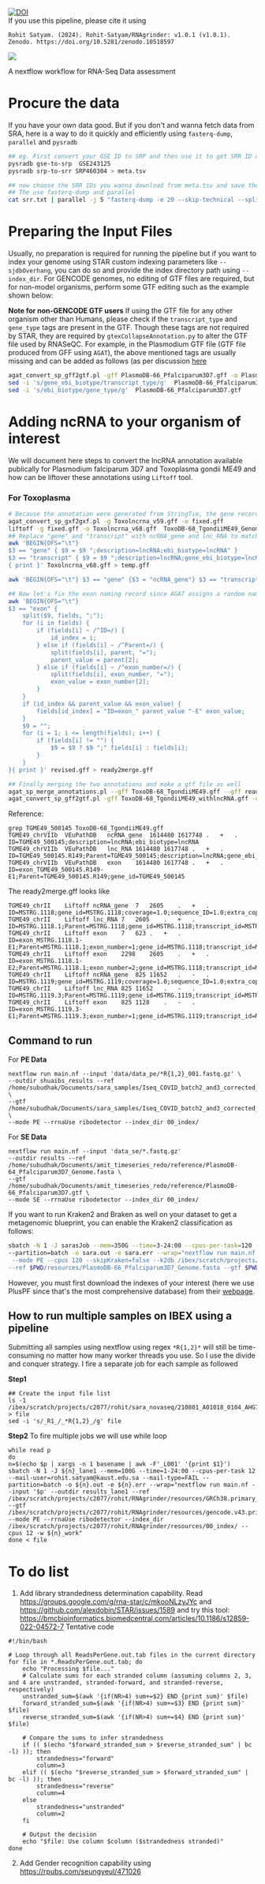 [![DOI](https://zenodo.org/badge/DOI/10.5281/zenodo.10518597.svg)](https://doi.org/10.5281/zenodo.10518597) <br>
If you use this pipeline, please cite it using

```
Rohit Satyam. (2024). Rohit-Satyam/RNAgrinder: v1.0.1 (v1.0.1). Zenodo. https://doi.org/10.5281/zenodo.10518597
```

![](pipeline.png)

A nextflow workflow for RNA-Seq Data assessment

# Procure the data
If you have your own data good. But if you don't and wanna fetch data from SRA, here is a way to do it quickly and efficiently using `fasterq-dump`, `parallel` and `pysradb`

```bash
## eg. First convert your GSE ID to SRP and then use it to get SRR ID of the entire project
pysradb gse-to-srp  GSE243125
pysradb srp-to-srr SRP460304 > meta.tsv

## now choose the SRR IDs you wanna download from meta.tsv and save them as srr.txt
## The use fasterq-dump and parallel
cat srr.txt | parallel -j 5 "fasterq-dump -e 20 --skip-technical --split-3 -p {}"
```

# Preparing the Input Files 
Usually, no preparation is required for running the pipeline but if you want to index your genome using STAR custom indexing parameters like `--sjdbOverhang`, you 
can do so and provide the index directory path using `--index_dir`. For GENCODE genomes, no editing of GTF files are required, but for non-model organisms, perform 
some GTF editing such as the example shown below:

**Note for non-GENCODE GTF users** 
If using the GTF file for any other organism other than Humans, please check if the `transcript_type` and `gene_type` tags are present in the GTF. Though these tags are not required by STAR,
they are required by `gtexCollapseAnnotation.py` to alter the GTF file used by RNASeQC. For example, in the Plasmodium GTF file (GTF file produced from GFF using `AGAT`), the above mentioned 
tags are usually missing and can be added as follows (as per discussion [here](https://github.com/NBISweden/AGAT/issues/398)

```bash
agat_convert_sp_gff2gtf.pl -gff PlasmoDB-66_Pfalciparum3D7.gff -o PlasmoDB-66_Pfalciparum3D7.gtf --gtf_version 3
sed -i 's/gene_ebi_biotype/transcript_type/g'  PlasmoDB-66_Pfalciparum3D7.gtf
sed -i 's/ebi_biotype/gene_type/g'  PlasmoDB-66_Pfalciparum3D7.gtf
```

# Adding ncRNA to your organism of interest

We will document here steps to convert the lncRNA annotation available publically for Plasmodium falciparum 3D7 and Toxoplasma gondii ME49 and how can be liftover these annotations using `Liftoff` tool.

### For Toxoplasma
```bash
# Because the annotation were generated from StringTie, the gene records were missing from GFF files. To add that, we will first use AGAT to fix this
agat_convert_sp_gxf2gxf.pl -g Toxolncrna_v59.gff -o fixed.gff
liftoff -g fixed.gff -o Toxolncrna_v68.gff  ToxoDB-68_TgondiiME49_Genome.fasta ToxoDB-59_TgondiiME49_Genome.fasta
## Replace "gene" and "transcript" with ncRNA_gene and lnc_RNA to match ToxoDB standards. Also, adding other descriptions
awk 'BEGIN{OFS="\t"}
$3 == "gene" { $9 = $9 ";description=lncRNA;ebi_biotype=lncRNA" } 
$3 == "transcript" { $9 = $9 ";description=lncRNA;gene_ebi_biotype=lncRNA" } 
{ print }' Toxolncrna_v68.gff > temp.gff

awk 'BEGIN{OFS="\t"} $3 == "gene" {$3 = "ncRNA_gene"} $3 == "transcript" {$3 = "lnc_RNA"} {print}' temp.gff

## Now let's fix the exon naming record since AGAT assigns a random name in the ID field if the exon name is missing, eg: agat-exon-1577. 
awk 'BEGIN{OFS="\t"} 
$3 == "exon" { 
    split($9, fields, ";"); 
    for (i in fields) {
        if (fields[i] ~ /^ID=/) {
            id_index = i;
        } else if (fields[i] ~ /^Parent=/) {
            split(fields[i], parent, "=");
            parent_value = parent[2];
        } else if (fields[i] ~ /^exon_number=/) {
            split(fields[i], exon_number, "=");
            exon_value = exon_number[2];
        }
    }
    if (id_index && parent_value && exon_value) {
        fields[id_index] = "ID=exon_" parent_value "-E" exon_value;
    }
    $9 = "";
    for (i = 1; i <= length(fields); i++) {
        if (fields[i] != "") {
            $9 = $9 ? $9 ";" fields[i] : fields[i];
        }
    }
}{ print }' revised.gff > ready2merge.gff

## Finally merging the two annotations and make a gtf file as well
agat_sp_merge_annotations.pl --gff ToxoDB-68_TgondiiME49.gff --gff ready2merge.gff --out ToxoDB-68_TgondiiME49_withlncRNA.gff
agat_convert_sp_gff2gtf.pl -gff ToxoDB-68_TgondiiME49_withlncRNA.gff -o ToxoDB-68_TgondiiME49_withlncRNA.gtf --gtf_version 3
```
Reference:
```
grep TGME49_500145 ToxoDB-68_TgondiiME49.gff
TGME49_chrVIIb	VEuPathDB	ncRNA_gene	1614480	1617748	.	+	.	ID=TGME49_500145;description=lncRNA;ebi_biotype=lncRNA
TGME49_chrVIIb	VEuPathDB	lnc_RNA	1614480	1617748	.	+	.	ID=TGME49_500145.R149;Parent=TGME49_500145;description=lncRNA;gene_ebi_biotype=lncRNA
TGME49_chrVIIb	VEuPathDB	exon	1614480	1617748	.	+	.	ID=exon_TGME49_500145.R149-E1;Parent=TGME49_500145.R149;gene_id=TGME49_500145
```
The ready2merge.gff looks like

```
TGME49_chrII	Liftoff	ncRNA_gene	7	2605	.	+	.	ID=MSTRG.1118;gene_id=MSTRG.1118;coverage=1.0;sequence_ID=1.0;extra_copy_number=0;copy_num_ID=MSTRG.1118_0;description=lncRNA;ebi_biotype=lncRNA
TGME49_chrII	Liftoff	lnc_RNA	7	2605	.	+	.	ID=MSTRG.1118.1;Parent=MSTRG.1118;gene_id=MSTRG.1118;transcript_id=MSTRG.1118.1;extra_copy_number=0;description=lncRNA;gene_ebi_biotype=lncRNA
TGME49_chrII	Liftoff	exon	7	623	.	+	.	ID=exon_MSTRG.1118.1-E1;Parent=MSTRG.1118.1;exon_number=1;gene_id=MSTRG.1118;transcript_id=MSTRG.1118.1;extra_copy_number=0
TGME49_chrII	Liftoff	exon	2298	2605	.	+	.	ID=exon_MSTRG.1118.1-E2;Parent=MSTRG.1118.1;exon_number=2;gene_id=MSTRG.1118;transcript_id=MSTRG.1118.1;extra_copy_number=0
TGME49_chrII	Liftoff	ncRNA_gene	825	11652	.	-	.	ID=MSTRG.1119;gene_id=MSTRG.1119;coverage=1.0;sequence_ID=1.0;extra_copy_number=0;copy_num_ID=MSTRG.1119_0;description=lncRNA;ebi_biotype=lncRNA
TGME49_chrII	Liftoff	lnc_RNA	825	11652	.	-	.	ID=MSTRG.1119.3;Parent=MSTRG.1119;gene_id=MSTRG.1119;transcript_id=MSTRG.1119.3;extra_copy_number=0;description=lncRNA;gene_ebi_biotype=lncRNA
TGME49_chrII	Liftoff	exon	825	1128	.	-	.	ID=exon_MSTRG.1119.3-E1;Parent=MSTRG.1119.3;exon_number=1;gene_id=MSTRG.1119;transcript_id=MSTRG.1119.3;extra_copy_number=0

```


## Command to run
For **PE Data**
```
nextflow run main.nf --input 'data/data_pe/*R{1,2}_001.fastq.gz' \
--outdir shuaibs_results --ref /home/subudhak/Documents/sara_samples/Iseq_COVID_batch2_and3_corrected_index/RNAgrinder/resources/GRCh38.primary_assembly.genome.fa \
--gtf /home/subudhak/Documents/sara_samples/Iseq_COVID_batch2_and3_corrected_index/RNAgrinder/resources/gencode.v43.primary_assembly.basic.annotation.gtf \
--mode PE --rrnaUse ribodetector --index_dir 00_index/
```
For **SE Data**

```
nextflow run main.nf --input 'data_se/*.fastq.gz'
--outdir results --ref /home/subudhak/Documents/amit_timeseries_redo/reference/PlasmoDB-64_Pfalciparum3D7_Genome.fasta \
--gtf /home/subudhak/Documents/amit_timeseries_redo/reference/PlasmoDB-66_Pfalciparum3D7.gtf \
--mode SE --rrnaUse ribodetector --index_dir 00_index/
```
If you want to run Kraken2 and Braken as well on your dataset to get a metagenomic blueprint, you can enable the Kraken2 classification as follows:

```bash
sbatch -N 1 -J sarasJob --mem=350G --time=3-24:00 --cpus-per-task=120 --mail-user=rohit.satyam@kaust.edu.sa --mail-type=FAIL \
--partition=batch -o sara.out -e sara.err --wrap="nextflow run main.nf --input 'data/*_L001_R{1,2}_001.fastq.gz' --outdir results \
 --mode PE --cpus 120 --skipKraken=false --k2db /ibex/scratch/projects/c2077/rohit/backup_runs/RNAgrinder/kraken2/index \
--ref $PWD/resources/PlasmoDB-66_Pfalciparum3D7_Genome.fasta --gtf $PWD/resources/PlasmoDB-66_Pfalciparum3D7.gtf"

```
However, you must first download the indexes of your interest (here we use PlusPF since that's the most comprehensive database) from their [webpage](https://benlangmead.github.io/aws-indexes/k2).
## How to run multiple samples on IBEX using a pipeline
Submitting all samples using nextflow using regex `*R{1,2}*` will still be time-consuming no matter how many worker threads you use. So I use the divide and conquer strategy. I fire a separate job for each sample as followed

**Step1**
```
## Create the input file list
ls -1 /ibex/scratch/projects/c2077/rohit/sara_novaseq/210801_A01018_0104_AHG7JCDSXY/Lane1/version_01/*R1*.gz > file
sed -i 's/_R1_/_*R{1,2}_/g' file
```

**Step2**
To fire multiple jobs we will use while loop

```
while read p
do
n=$(echo $p | xargs -n 1 basename | awk -F'_L001' '{print $1}')
sbatch -N 1 -J ${n}_lane1 --mem=100G --time=1-24:00 --cpus-per-task 12 --mail-user=rohit.satyam@kaust.edu.sa --mail-type=FAIL --partition=batch -o ${n}.out -e ${n}.err --wrap="nextflow run main.nf --input '$p' --outdir results_lane1 --ref /ibex/scratch/projects/c2077/rohit/RNAgrinder/resources/GRCh38.primary_assembly.genome.fa --gtf /ibex/scratch/projects/c2077/rohit/RNAgrinder/resources/gencode.v43.primary_assembly.basic.annotation.gtf --mode PE --rrnaUse ribodetector --index_dir /ibex/scratch/projects/c2077/rohit/RNAgrinder/resources/00_index/ --cpus 12 -w ${n}_work"
done < file
```

# To do list
1. Add library strandedness determination capability. Read https://groups.google.com/g/rna-star/c/mkooNLzyJYc and https://github.com/alexdobin/STAR/issues/1589 and try this tool: https://bmcbioinformatics.biomedcentral.com/articles/10.1186/s12859-022-04572-7
Tentative code
```
#!/bin/bash

# Loop through all ReadsPerGene.out.tab files in the current directory
for file in *.ReadsPerGene.out.tab; do
    echo "Processing $file..."
    # Calculate sums for each stranded column (assuming columns 2, 3, and 4 are unstranded, stranded-forward, and stranded-reverse, respectively)
    unstranded_sum=$(awk '{if(NR>4) sum+=$2} END {print sum}' $file)
    forward_stranded_sum=$(awk '{if(NR>4) sum+=$3} END {print sum}' $file)
    reverse_stranded_sum=$(awk '{if(NR>4) sum+=$4} END {print sum}' $file)
    
    # Compare the sums to infer strandedness
    if (( $(echo "$forward_stranded_sum > $reverse_stranded_sum" | bc -l) )); then
        strandedness="forward"
        column=3
    elif (( $(echo "$reverse_stranded_sum > $forward_stranded_sum" | bc -l) )); then
        strandedness="reverse"
        column=4
    else
        strandedness="unstranded"
        column=2
    fi
    
    # Output the decision
    echo "$file: Use column $column ($strandedness stranded)"
done

```
2. Add Gender recognition capability using https://rpubs.com/seungyeul/471026

